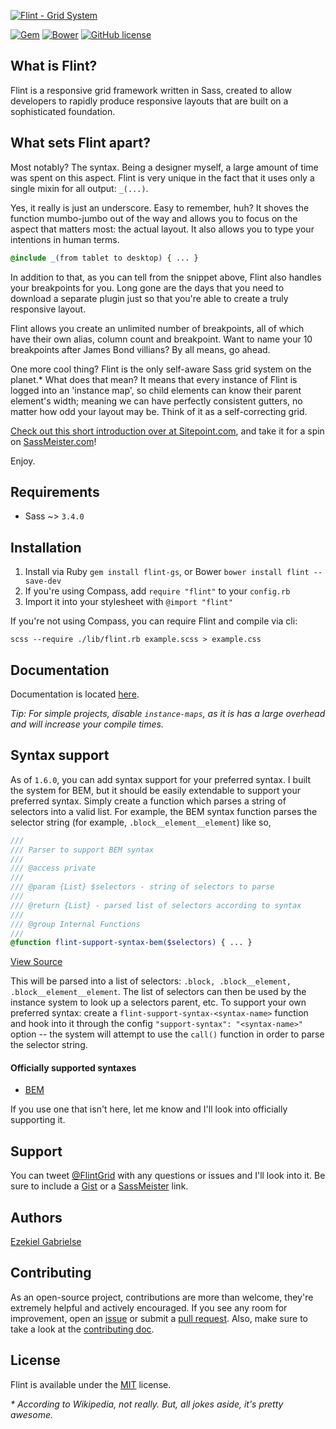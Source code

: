 [![Flint - Grid System](http://flint.gs/wp-content/themes/flint/images/logo.png)](http://flint.gs)

[![Gem](https://img.shields.io/gem/v/flint-gs.svg?style=flat-square)](https://rubygems.org/gems/flint-gs)
[![Bower](https://img.shields.io/bower/v/flint.svg?style=flat-square)](http://bower.io/search/?q=flint)
[![GitHub license](https://img.shields.io/github/license/ezekg/flint.svg?style=flat-square)](https://github.com/ezekg/flint/blob/master/LICENSE)

## What is Flint?
Flint is a responsive grid framework written in Sass, created to allow developers to rapidly produce responsive layouts that are built on a sophisticated foundation.

## What sets Flint apart?
Most notably? The syntax. Being a designer myself, a large amount of time was spent on this aspect. Flint is very unique in the fact that it uses only a single mixin for all output: `_(...)`.

Yes, it really is just an underscore. Easy to remember, huh? It shoves the function mumbo-jumbo out of the way and allows you to focus on the aspect that matters most: the actual layout. It also allows you to type your intentions in human terms.

```scss
@include _(from tablet to desktop) { ... }
```

In addition to that, as you can tell from the snippet above, Flint also handles your breakpoints for you. Long gone are the days that you need to download a separate plugin just so that you're able to create a truly responsive layout.

Flint allows you create an unlimited number of breakpoints, all of which have their own alias, column count and breakpoint. Want to name your 10 breakpoints after James Bond villians? By all means, go ahead.

One more cool thing? Flint is the only self-aware Sass grid system on the planet.* What does that mean? It means that every instance of Flint is logged into an 'instance map', so child elements can know their parent element's width; meaning we can have perfectly consistent gutters, no matter how odd your layout may be. Think of it as a self-correcting grid.

[Check out this short introduction over at Sitepoint.com](http://www.sitepoint.com/rapid-responsive-development-sass-flint/), and take it for a spin on [SassMeister.com](http://sassmeister.com/gist/228449011362bcdfe38c)!

Enjoy.

## Requirements

* Sass ~> `3.4.0`

## Installation

1. Install via Ruby `gem install flint-gs`, or Bower `bower install flint --save-dev`
2. If you're using Compass, add `require "flint"` to your `config.rb`
3. Import it into your stylesheet with `@import "flint"`

If you're not using Compass, you can require Flint and compile via cli:
```
scss --require ./lib/flint.rb example.scss > example.css
```

## Documentation

Documentation is located [here](http://flint.gs/docs).

_Tip: For simple projects, disable `instance-maps`, as it is has a large overhead and will increase your compile times._

## Syntax support

As of `1.6.0`, you can add syntax support for your preferred syntax. I built the system for BEM, but it should be easily extendable to
support your preferred syntax. Simply create a function which parses a string of selectors into a valid list. For example, the BEM syntax
function parses the selector string (for example, `.block__element__element`) like so,

```scss
///
/// Parser to support BEM syntax
///
/// @access private
///
/// @param {List} $selectors - string of selectors to parse
///
/// @return {List} - parsed list of selectors according to syntax
///
/// @group Internal Functions
///
@function flint-support-syntax-bem($selectors) { ... }
```
[View Source](https://github.com/ezekg/flint/blob/master/stylesheets/flint/functions/lib/_support-syntax-bem.scss)

This will be parsed into a list of selectors: `.block, .block__element, .block__element__element`. The list of selectors can then be used by the
instance system to look up a selectors parent, etc. To support your own preferred syntax: create a `flint-support-syntax-<syntax-name>` function
and hook into it through the config `"support-syntax": "<syntax-name>"` option -- the system will attempt to use the `call()` function in
order to parse the selector string.

#### Officially supported syntaxes
* [BEM](http://bem.info/)

If you use one that isn't here, let me know and I'll look into officially supporting it.

## Support

You can tweet [@FlintGrid](https://twitter.com/FlintGrid) with any questions or issues and I'll look into it. Be sure to include a [Gist](https://gist.github.com) or a [SassMeister](http://sassmeister.com) link.

## Authors

[Ezekiel Gabrielse](http://ezekielg.com)

## Contributing

As an open-source project, contributions are more than welcome, they're extremely helpful and actively encouraged. If you see any room for improvement, open an [issue](https://github.com/ezekg/flint/issues) or submit a [pull request](https://github.com/ezekg/flint/pulls). Also, make sure to take a look at the [contributing doc](CONTRIBUTING.md).

## License

Flint is available under the [MIT](http://opensource.org/licenses/MIT) license.

_\* According to Wikipedia, not really. But, all jokes aside, it's pretty awesome._
